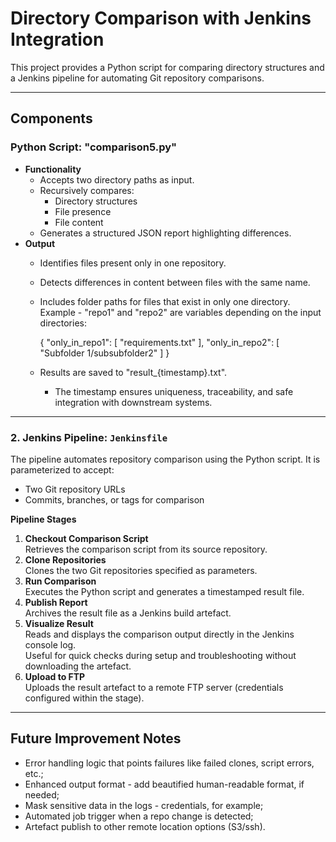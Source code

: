 # Directory Comparison with Jenkins Integration

This project provides a Python script for comparing directory structures and a Jenkins pipeline for automating Git repository comparisons.

---

## Components

### Python Script: "comparison5.py"
- **Functionality**
  - Accepts two directory paths as input.
  - Recursively compares:
    - Directory structures
    - File presence
    - File content
  - Generates a structured JSON report highlighting differences.
- **Output**
  - Identifies files present only in one repository.
  - Detects differences in content between files with the same name.
  - Includes folder paths for files that exist in only one directory. Example - "repo1" and "repo2" are variables depending on the input directories:

    {
      "only_in_repo1": [
        "requirements.txt"
      ],
      "only_in_repo2": [
        "Subfolder 1/subsubfolder2"
      ]
    }
    
  - Results are saved to "result_{timestamp}.txt".
    - The timestamp ensures uniqueness, traceability, and safe integration with downstream systems.

---

### 2. Jenkins Pipeline: `Jenkinsfile`
The pipeline automates repository comparison using the Python script. It is parameterized to accept:
- Two Git repository URLs
- Commits, branches, or tags for comparison

**Pipeline Stages**
1. **Checkout Comparison Script**  
   Retrieves the comparison script from its source repository.
2. **Clone Repositories**  
   Clones the two Git repositories specified as parameters.
3. **Run Comparison**  
   Executes the Python script and generates a timestamped result file.
4. **Publish Report**  
   Archives the result file as a Jenkins build artefact.
5. **Visualize Result**  
   Reads and displays the comparison output directly in the Jenkins console log.  
   Useful for quick checks during setup and troubleshooting without downloading the artefact.
6. **Upload to FTP**  
   Uploads the result artefact to a remote FTP server (credentials configured within the stage).

---

## Future Improvement Notes
- Error handling logic that points failures like failed clones, script errors, etc.;
- Enhanced output format - add beautified human-readable format, if needed;
- Mask sensitive data in the logs - credentials, for example;
- Automated job trigger when a repo change is detected;
- Artefact publish to other remote location options (S3/ssh).
